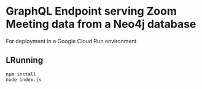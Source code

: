 # GraphQL Endpoint serving Zoom Meeting data from a Neo4j database

For deployment in a Google Cloud Run environment

## LRunning

```
npm install
node index.js
```

